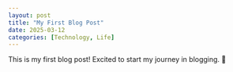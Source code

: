 ```yaml
---
layout: post
title: "My First Blog Post"
date: 2025-03-12
categories: [Technology, Life]
---
```


This is my first blog post! Excited to start my journey in blogging. 🚀
